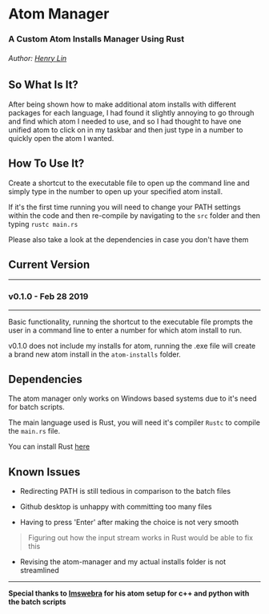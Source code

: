 # Atom Manager
### A Custom Atom Installs Manager Using Rust
###### Author: [Henry Lin](https://github.com/heyitshenrylin)

## So What Is It?

After being shown how to make additional atom installs with different packages
for each language, I had found it slightly annoying to go through and find which
atom I needed to use, and so I had thought to have one unified atom to click on
in my taskbar and then just type in a number to quickly open the atom I wanted.

## How To Use It?

Create a shortcut to the executable file to open up the command line and simply
type in the number to open up your specified atom install.

If it's the first time running you will need to change your PATH settings within
the code and then re-compile by navigating to the `src` folder and then typing
`rustc main.rs`

Please also take a look at the dependencies in case you don't have them

## Current Version

---
### v0.1.0 - Feb 28 2019
---

Basic functionality, running the shortcut to the executable file prompts the
user in a command line to enter a number for which atom install to run.

v0.1.0 does not include my installs for atom, running the .exe file will create
a brand new atom install in the `atom-installs` folder.

## Dependencies

The atom manager only works on Windows based systems due to it's need for batch
scripts.

The main language used is Rust, you will need it's compiler `Rustc` to compile
the `main.rs` file.

You can install Rust [here](https://www.rust-lang.org/tools/install)

## Known Issues

* Redirecting PATH is still tedious in comparison to the batch files

* Github desktop is unhappy with committing too many files

* Having to press 'Enter' after making the choice is not very smooth
 >Figuring out how the input stream works in Rust would be able to fix this

* Revising the atom-manager and my actual installs folder is not streamlined

---

**Special thanks to [Imswebra](https://github.com/imswebra "Github Profile") for
his atom setup for c++ and python with the batch scripts**

